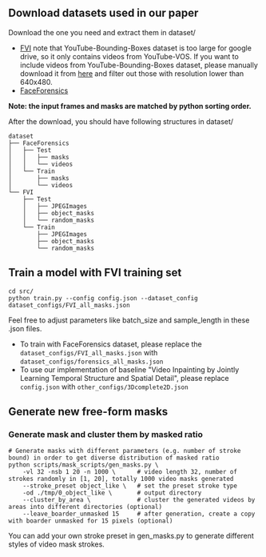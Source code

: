 ## Download datasets used in our paper
Download the one you need and extract them in dataset/
- [FVI](https://drive.google.com/open?id=1leqcOfiFqu16e1T7V_68PGlOEugyuyDM) note that YouTube-Bounding-Boxes dataset is too large for google drive, so it only contains videos from YouTube-VOS.
If you want to include videos from YouTube-Bounding-Boxes dataset, please manually download it from [here](https://github.com/mbuckler/youtube-bb)
and filter out those with resolution lower than 640x480.
- [FaceForensics](https://drive.google.com/open?id=1leqcOfiFqu16e1T7V_68PGlOEugyuyDM)

**Note: the input frames and masks are matched by python sorting order.**

After the download, you should have following structures in dataset/
```
dataset
├── FaceForensics
│   ├── Test
│   │   ├── masks
│   │   └── videos
│   └── Train
│       ├── masks
│       └── videos
└── FVI
    ├── Test
    │   ├── JPEGImages
    │   ├── object_masks
    │   └── random_masks
    └── Train
        ├── JPEGImages
        ├── object_masks
        └── random_masks
```

## Train a model with FVI training set
```
cd src/
python train.py --config config.json --dataset_config dataset_configs/FVI_all_masks.json
```
Feel free to adjust parameters like batch_size and sample_length in these .json files.

- To train with FaceForensics dataset, please replace the `dataset_configs/FVI_all_masks.json` with `dataset_configs/forensics_all_masks.json`
- To use our implementation of baseline "Video Inpainting by Jointly Learning Temporal Structure and Spatial Detail", please replace `config.json` with `other_configs/3Dcomplete2D.json`

## Generate new free-form masks
### Generate mask and cluster them by masked ratio
```
# Generate masks with different parameters (e.g. number of stroke bound) in order to get diverse distribution of masked ratio
python scripts/mask_scripts/gen_masks.py \
    -vl 32 -nsb 1 20 -n 1000 \      # video length 32, number of strokes randomly in [1, 20], totally 1000 video masks generated
    --stroke_preset object_like \   # set the preset stroke type
    -od ./tmp/0_object_like \       # output directory
    --cluster_by_area \             # cluster the generated videos by areas into different directories (optional)
    --leave_boarder_unmasked 15     # after generation, create a copy with boarder unmasked for 15 pixels (optional)
```
You can add your own stroke preset in gen_masks.py to generate different styles of video mask strokes.
